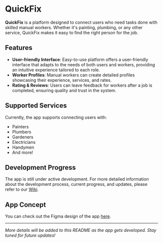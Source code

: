 # QuickFix

**QuickFix** is a platform designed to connect users who need tasks done with skilled manual workers. Whether it's painting, plumbing, or any other service, QuickFix makes it easy to find the right person for the job.

## Features
- **User-friendly Interface**: Easy-to-use platform offers a user-friendly interface that adapts to the needs of both users and workers, providing an intuitive experience tailored to each role.
- **Worker Profiles**: Manual workers can create detailed profiles showcasing their experience, services, and rates.
- **Rating & Reviews**: Users can leave feedback for workers after a job is completed, ensuring quality and trust in the system.

## Supported Services
Currently, the app supports connecting users with:
- Painters
- Plumbers
- Gardeners
- Electricians
- Handymen
- And more!

## Development Progress
The app is still under active development. For more detailed information about the development process, current progress, and updates, please refer to our [Wiki](https://github.com/arygm/QuickFix/wiki).

## App Concept
You can check out the Figma design of the app [here](https://www.figma.com/design/7PM5DUw0LOVGuODVoBtFEk/QuickFix?node-id=0-1&t=RP7Bd3AlO4wHatx8-1).

---

*More details will be added to this README as the app gets developed. Stay tuned for future updates!*

